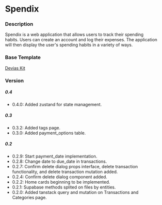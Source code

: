 # Spendix

### Description 

Spendix is a web application that allows users to track their spending habits. Users can create an account and log their expenses. The application will then display the user's spending habits in a variety of ways.

### Base Template

[Devias Kit](https://github.com/devias-io/material-kit-react)

### Version

##### 0.4
- 0.4.0: Added zustand for state management.

##### 0.3
- 0.3.2: Added tags page.
- 0.3.0: Added payment_options table.

##### 0.2
- 0.2.9: Start payment_date implementation.
- 0.2.8: Change date to due_date in transactions.
- 0.2.7: Confirm delete dialog props interface, delete transaction functionality, and delete transaction mutation added.
- 0.2.4: Confirm delete dialog component added.
- 0.2.2: Home cards beginning to be implemented.
- 0.2.1: Supabase methods splited on files by entities.
- 0.2.0: Added tanstack query and mutation on Transactions and Categories page.
